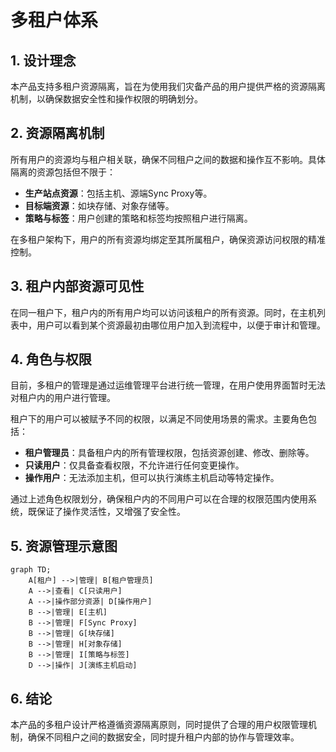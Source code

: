 # 多租户体系

## 1. 设计理念

本产品支持多租户资源隔离，旨在为使用我们灾备产品的用户提供严格的资源隔离机制，以确保数据安全性和操作权限的明确划分。

## 2. 资源隔离机制

所有用户的资源均与租户相关联，确保不同租户之间的数据和操作互不影响。具体隔离的资源包括但不限于：

- **生产站点资源**：包括主机、源端Sync Proxy等。
- **目标端资源**：如块存储、对象存储等。
- **策略与标签**：用户创建的策略和标签均按照租户进行隔离。

在多租户架构下，用户的所有资源均绑定至其所属租户，确保资源访问权限的精准控制。

## 3. 租户内部资源可见性

在同一租户下，租户内的所有用户均可以访问该租户的所有资源。同时，在主机列表中，用户可以看到某个资源最初由哪位用户加入到流程中，以便于审计和管理。

## 4. 角色与权限

目前，多租户的管理是通过运维管理平台进行统一管理，在用户使用界面暂时无法对租户内的用户进行管理。


租户下的用户可以被赋予不同的权限，以满足不同使用场景的需求。主要角色包括：

- **租户管理员**：具备租户内的所有管理权限，包括资源创建、修改、删除等。
- **只读用户**：仅具备查看权限，不允许进行任何变更操作。
- **操作用户**：无法添加主机，但可以执行演练主机启动等特定操作。

通过上述角色权限划分，确保租户内的不同用户可以在合理的权限范围内使用系统，既保证了操作灵活性，又增强了安全性。

## 5. 资源管理示意图

```mermaid
graph TD;
    A[租户] -->|管理| B[租户管理员]
    A -->|查看| C[只读用户]
    A -->|操作部分资源| D[操作用户]
    B -->|管理| E[主机]
    B -->|管理| F[Sync Proxy]
    B -->|管理| G[块存储]
    B -->|管理| H[对象存储]
    B -->|管理| I[策略与标签]
    D -->|操作| J[演练主机启动]
```

## 6. 结论

本产品的多租户设计严格遵循资源隔离原则，同时提供了合理的用户权限管理机制，确保不同租户之间的数据安全，同时提升租户内部的协作与管理效率。

